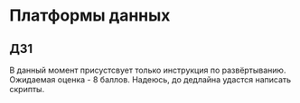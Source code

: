 # Платформы данных

## ДЗ1

В данный момент присустсвует только инструкция по развёртыванию. Ожидаемая оценка - 8 баллов. Надеюсь, до дедлайна удастся написать скрипты.
